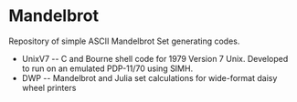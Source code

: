 # Mandelbrot
Repository of simple ASCII Mandelbrot Set generating codes.

- UnixV7 -- C and Bourne shell code for 1979 Version 7 Unix. Developed to run on an emulated PDP-11/70 using SIMH.
- DWP -- Mandelbrot and Julia set calculations for wide-format daisy wheel printers
